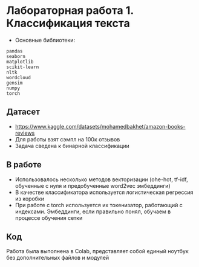 # Лабораторная работа 1. Классификация текста

* Основные библиотеки:
```
pandas
seaborn
matplotlib
scikit-learn
nltk
wordcloud
gensim
numpy
torch
```

## Датасет

* https://www.kaggle.com/datasets/mohamedbakhet/amazon-books-reviews
* Для работы взят сэмпл на 100к отзывов
* Задача сведена к бинарной классификации

## В работе
* Использовалось несколько методов векторизации (ohe-hot, tf-idf, обученные с нуля и предобученные word2vec эмбеддинги)
* В качестве классификатора используется логистическая регрессия из коробки
* При работе с torch используется их токенизатор, работающий с индексами. Эмбеддинги, если правильно понял, обучаем в процессе обучения сетки

## Код

Работа была выполнена в Colab, представляет собой единый ноутбук без дополнительных файлов и модулей
